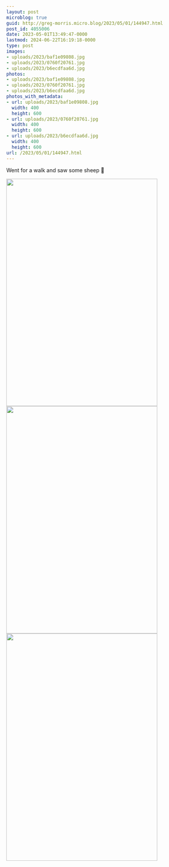 ```yaml
---
layout: post
microblog: true
guid: http://greg-morris.micro.blog/2023/05/01/144947.html
post_id: 4055006
date: 2023-05-01T13:49:47-0000
lastmod: 2024-06-22T16:19:18-0000
type: post
images:
- uploads/2023/baf1e09808.jpg
- uploads/2023/0760f20761.jpg
- uploads/2023/b6ecdfaa6d.jpg
photos:
- uploads/2023/baf1e09808.jpg
- uploads/2023/0760f20761.jpg
- uploads/2023/b6ecdfaa6d.jpg
photos_with_metadata:
- url: uploads/2023/baf1e09808.jpg
  width: 400
  height: 600
- url: uploads/2023/0760f20761.jpg
  width: 400
  height: 600
- url: uploads/2023/b6ecdfaa6d.jpg
  width: 400
  height: 600
url: /2023/05/01/144947.html
---
```

Went for a walk and saw some sheep 🐑 

<img src="uploads/2023/baf1e09808.jpg" width="400" height="600" alt=""><img src="uploads/2023/0760f20761.jpg" width="400" height="600" alt=""><img src="uploads/2023/b6ecdfaa6d.jpg" width="400" height="600" alt="">
